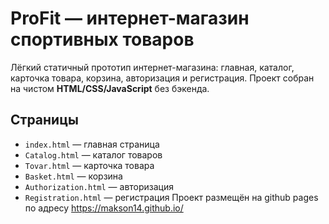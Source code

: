 # ProFit — интернет-магазин спортивных товаров

Лёгкий статичный прототип интернет-магазина: главная, каталог, карточка товара, корзина, авторизация и регистрация. Проект собран на чистом **HTML/CSS/JavaScript** без бэкенда.

## Страницы

- `index.html` — главная страница
- `Catalog.html` — каталог товаров
- `Tovar.html` — карточка товара
- `Basket.html` — корзина
- `Authorization.html` — авторизация
- `Registration.html` — регистрация
Проект размещён на github pages по адресу https://makson14.github.io/
